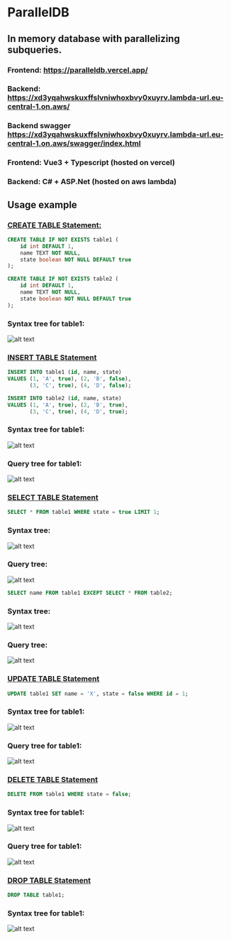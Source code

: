 # ParallelDB

## In memory database with parallelizing subqueries.

### Frontend: https://paralleldb.vercel.app/

### Backend: https://xd3yqahwskuxffslvniwhoxbvy0xuyrv.lambda-url.eu-central-1.on.aws/

### Backend swagger https://xd3yqahwskuxffslvniwhoxbvy0xuyrv.lambda-url.eu-central-1.on.aws/swagger/index.html

### Frontend: Vue3 + Typescript (hosted on vercel)

### Backend: C# + ASP.Net (hosted on aws lambda)

## Usage example

### <ins>CREATE TABLE Statement:</ins>

``` sql
CREATE TABLE IF NOT EXISTS table1 (
    id int DEFAULT 1,
    name TEXT NOT NULL,
    state boolean NOT NULL DEFAULT true
);
```
``` sql
CREATE TABLE IF NOT EXISTS table2 (
    id int DEFAULT 1,
    name TEXT NOT NULL,
    state boolean NOT NULL DEFAULT true
);
```
### Syntax tree for table1:
![alt text](images/createSyntax.svg "Create")


### <ins>INSERT TABLE Statement</ins>
``` sql
INSERT INTO table1 (id, name, state) 
VALUES (1, 'A', true), (2, 'B', false), 
       (3, 'C', true), (4, 'D', false);
```

``` sql
INSERT INTO table2 (id, name, state) 
VALUES (1, 'A', true), (2, 'B', true), 
       (3, 'C', true), (4, 'D', true);
```
### Syntax tree for table1:
![alt text](images/insertSyntax.svg "InsertSyntax")
### Query tree for table1:
![alt text](images/insertQuery.svg "InsertQuery")
### <ins>SELECT TABLE Statement</ins>
``` sql
SELECT * FROM table1 WHERE state = true LIMIT 1;
```
### Syntax tree:
![alt text](images/selectSyntax.svg "SelectSyntax")
### Query tree:
![alt text](images/selectQuery.svg "SelectQuery")
``` sql
SELECT name FROM table1 EXCEPT SELECT * FROM table2;
```
### Syntax tree:
![alt text](images/select2Syntax.svg "Select2Syntax")
### Query tree:
![alt text](images/select2Query.svg "Select2Query")

### <ins>UPDATE TABLE Statement</ins>
``` sql
UPDATE table1 SET name = 'X', state = false WHERE id = 1;
```
### Syntax tree for table1:
![alt text](images/updateSyntax.svg "updateSyntax")
### Query tree for table1:
![alt text](images/updateQuery.svg "updateQuery")
### <ins>DELETE TABLE Statement</ins>
``` sql
DELETE FROM table1 WHERE state = false;
```
### Syntax tree for table1:
![alt text](images/deleteSyntax.svg "deleteSyntax")
### Query tree for table1:
![alt text](images/deleteQuery.svg "deleteQuery")
### <ins>DROP TABLE Statement</ins>

``` sql
DROP TABLE table1;
```

### Syntax tree for table1:
![alt text](images/dropSyntax.svg "dropSyntax")